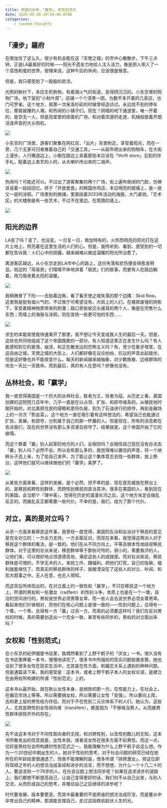 ```yaml
---
title: 帝国的余晖，「赢学」，和性别范式
date: 2025-05-20 20:50:00-0700
categories:
    - random-thoughts
---
```


## 「漫步」羅府

在南加住了这么久，很少有机会能在这「天使之城」的市中心散散步。下午三点钟，正是LA最美好的时候——阳光不遗余力地给人注入活力，像是把人带入了一个高饱和度的世界。按理来说，这种午后的休闲，应该很是惬意。

但是，我只感受到了一股股的悲凉。

光照的映衬下，本应生机勃勃，有着烟火气的街道，变得阴沉沉的。小东京里的购物广场，地下室的“小秋叶原”，店铺一个个漆黑一团，为数不多开着的几家店，也门可罗雀。这个地方，我第一次来洛杉矶的时候曾经造访过。永远找不到的停车位，摩肩接踵的人潮，和热闹的小铺子们。现在？阴暗的地下通道里，唯一开着的，是空无一人，但是亮堂堂的扭蛋机广场，和对着空邃的走道，机械般放着开朗活泼声音的大头照机。

![ ](IMG_6882.jpeg)

小东京的广场里，游客们聚集在网红店，「出片」背景附近，享受着阳光，而在一旁，几个无家可归者推着自己的「交通工具」——从超市顺出来的购物车，在大街上漫步。人行横道边上，小贩在路边上卖着那些本应该在「thrift store」见到的伴手礼，配着边上卖艺的人的，从大喇叭传出来的二胡声。

![ ](IMG_6883.jpeg)

热闹吗？可能还可以。不过出了游客聚集的两个广场，街上遍布倒闭的门脸，仿佛诉说着一段段回忆。终于「开放堂食」的韩国炸鸡店，本应明亮的玻璃上，是一层又一层的涂鸦。广场里别的商铺，里面挂着2023年活动的海报，大门紧锁。「艺术区」的大楼倒是有一些艺术，不过不在里边，在周围的墙上。

![ ](IMG_6884.jpeg)

## 阳光的边界

LA变了吗？变了，也没变。一日复一日，南加特有的，火热而明亮的阳光打在这片土地上，照亮着在这里生活的人们的心。但是，我所听到、看到、感受到的一切都在告诉我：人们心中的阴霾，越来越难以被这温暖的阳光所治愈了。

离游客区越远，从小东京走到LA市中心的路上，这份失落和悲伤便变得愈发明显。街边的「简易房」们喋喋不休地讲着「居民」们的故事，而更有人在路边躺着，用力吸收着太阳的温暖。

![ ](IMG_6886.jpeg)

我稍微冒了下险——去贴着边角，看了看天使之城失落的那个边隅：Skid Row。这里倒是挺有烟火气的，不过我宁可希望没有。大街上的人们，在楼房废墟的阴影下，享受着精神物质带来的刺激；路口旁偷偷交头接耳的两个人，像是在兜售什么东西；而墙上的海报与涂鸦，则在宣扬一些更可怕的东西……

![ ](IMG_6891.jpeg)

求生的本能驱使我快速离开了那里，我不想让今天变成我人生的最后一天。但是，这些也共同地组成了这个帝国挽歌的一部分。有人知道这里正在发生什么吗？有人能感知到它的衰落，崩溃，和正在散发出的恐怖主义吗？有，至少在象牙塔里，在这自由之城，天使之城的大街上，人们都好像在议论纷纷，抗议的声音此起彼伏，但是这好像也并不能改变什么。每天的新闻越来越抽象，对少数族裔、边缘群体的攻击一天比一天致命。而到最后，真的有人在意吗？好像也没有。

## 丛林社会，和「赢学」

我一直觉得美国是一个巨大的丛林社会，胜者为王，败者为寇。从历史上看，美国创建的这短短几百年中，几乎一直是在以占领、扩张、和掠夺维系的。从殖民地时期开始的，对北美原住民的侵略和恩将仇报，到为了石油进行的掠夺，再到金融场上的一次次「割韭菜」，这个地方一直在吸引着有这样想法的，希望自己也能通过扩张，发展，和掠夺，分到属于自己的那一杯羹的人。但是现在，所有的消息都在告诉我们，现在的世界没有那么多资源去掠夺了。结果就是，这个帝国开始了它的崩塌。

而这个靠着「赢」别人起家的地方的人们，会相信吗？会相信自己现在没有办法去「赢」别人吗？必然不会。所以会有那么多的，我觉得难以置信的声音，将一个纳粹头子选上来，为了给自己发声，为了能让这个集体意志去找一些群体，放上祭台，这样他们就可以继续做他们的「赢学」美梦了。

![ ](IMG_6890.jpeg)

从某些方面来看，这样的发展，是个必然。但不幸的是，现在首先被放在祭台上的，是移民和跨性别群体，而跨性别移民则首当其冲。很多在美国的人，看到现在的美国，会当那个「理中客」，觉得在历史的漫漫长河之后，这个地方肯定会拨乱反正的。而拨乱反正都需要一些代价。不幸的是，我们，成为了那个代价。

## 对立，真的是对立吗？

从另一方面来看移民这件事，我曾经一度觉得，美国的左派和右派对于移民的意见是完全对立的：一方全力支持，一方全面反对。而现在来看，我觉得这两派人对于移民这个群体的看法，是一致的。他们在从不同方向上，平等且根本性地歧视移民群体。对于这里的左派来说，移民群体等于那些可怜的，弱小的，需要救济的人。让他们来，可以很好地占领道德高地，满足这些人的成就感。而对右派来说，移民群体是可憎的，不学无术的人，来抢工作、蹭福利。把他们打死，自己的饭碗，福利就能保住了。而真实的移民群体的样子，就被湮没在了这些人的对立、吵闹、和宏大叙事之中。无人在意，也无人得知。

而这背后所体现出的，在对立面上的一致性和「赢学」，不只在移民这一个地方上。所谓的男权和一些激女（radfem）的性别斗争，本质上也是在一个一致，自洽的空间进行的。男权说世界必须男尊女卑，而一些人会去说世界必须女尊男卑。看起来他们针锋相对，而他们在核心问题上是很一致的——性别问题上，总得有一个尊，一个卑。总得有一方「赢」过另一方。而真的必须要这样吗？我们在反对男权的时候，真的需要创造出一个完全一致，甚至有些同步的，男权的对立面出来吗？

## 女权和「性别范式」

在小东京的紀伊國屋书店里，我偶然看到了上野千鹤子的「厌女」一书。很久没有在书店里捧着一本书，慢慢地读完了。很多书中所描绘的现实问题振聋发聩，她也谈到了很多女性在现实生活中，尤其是在性方面，和婚恋关系上遇到的种种问题。但是通篇读下来，我的感受是：这本书，或者上野千鹤子本人的女权论调，是建立在由男权所构建的所谓「性别范式」上的。

这本书从最开始，就在默认女性本身，是弱势的那一方。在性能力上，在社会上，在婚恋市场上等等。所以需要搞女权，所以需要让女性「变强」，所以要向上爬，去和更上层的男性结为伴侣。而对于不在性别二元论体系下的人们，她认为，这些人，尤其是跨性别女性倾向者（transfem），都是因为「不够格当男人，从而被男性群体排除开外的存在」

![ ](IMG_6878.jpeg)

先不谈这本书对于不同性取向者的无视，和对跨性别，以及性别酷儿的无知，这本书所散发出的信息就是，女性本弱，或者说女性在很多方面不如男性。而这一点，恰好是男权社会所构建的性别范式之一。我能理解为什么上野千鹤子会这么想。作为一个20世纪中期出生的人，她对于性别的思考，对于社会问题的研究已经在她所在的年龄段里很通透了。但我不能理解的是，很多所谓「排跨激女」，把这位即将耳顺之年的人的想法当成圣经和进步的法宝，而不想想，为什么一个十几二十的人，要追求和一个76岁的人，在社会议题上想法同步呢？如果在追求进步的道路上，我们都想不断提高自己，让自己变得更好的话，我们何不从自己出发，与别人交流，从而形成自己的思考，并推动自己之后继续的进步呢？

时代要发展，版本要更迭，而其中最重要的不是把谁的想法当成珍宝，而是要从中孕育出自己的精神，那道能支撑自己，走过这段跌宕起伏人生的光。
